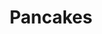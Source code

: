 ---
layout: recipe
title: Pancakes
description:
prep_time: 15 minutes
cook_time: 4 minutes
servings: 4
category: Breakfast

ingredients: |
  - 2 cups all-purpose flour
  - 2 teaspoons baking powder
  - 1 teaspoon baking soda
  - ½ teaspoon salt
  - 3 tablespoons sugar
  - 2 large eggs, lightly beaten
  - 3 cups buttermilk
  - 4 tablespoons unsalted butter, melted, plus ½ teaspoon for griddle

instructions: |
  1. Preheat griddle to 375°F.
  2. In a medium bowl, whisk together flour, baking powder, baking soda, salt, and sugar.
  3. Add eggs, buttermilk, and butter; whisk to combine. Batter should have small to medium lumps.
---